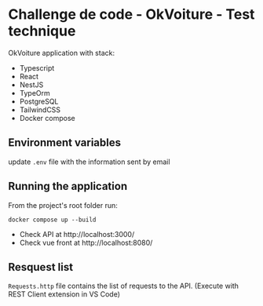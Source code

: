 # Challenge de code - OkVoiture - Test technique

OkVoiture application with stack:
- Typescript
- React
- NestJS
- TypeOrm
- PostgreSQL
- TailwindCSS
- Docker compose

## Environment variables
update `.env` file with the information sent by email

## Running the application
From the project's root folder run:
```
docker compose up --build
```

- Check API at http://localhost:3000/
- Check vue front at http://localhost:8080/

## Resquest list
`Requests.http` file contains the list of requests to the API. (Execute with REST Client extension in VS Code)